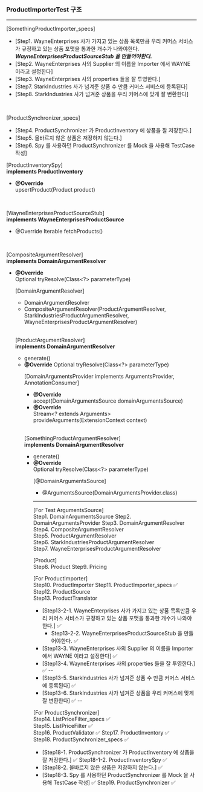 
### ProductImporterTest 구조

---
[SomethingProductImporter_specs]     
* [Step1. WayneEnterprises 사가 가지고 있는 상품 목록만큼 우리 커머스 서비스가 규정하고 있는 상품 포맷을 통과한 개수가 나와야한다.    
  ***WayneEnterprisesProductSourceStub 을 만들어야한다.***
* [Step2. WayneEnterprises 사의 Supplier 의 이름을 Importer 에서 WAYNE 이라고 설정한다]
* [Step3. WayneEnterprises 사의 properties 들을 잘 투영한다.]
* [Step7. StarkIndustries 사가 넘겨준 상품 수 만큼 커머스 서비스에 등록된다]
* [Step8. StarkIndustries 사가 넘겨준 상품을 우리 커머스에 맞게 잘 변환한다]

<br/>

[ProductSynchronizer_specs]   
* [Step4. ProductSynchronizer 가 ProductInventory 에 상품을 잘 저장한다.]
* [Step5. 올바르지 않은 상품은 저장하지 않는다.]
* [Step6. Spy 를 사용하던 ProductSynchronizer 를 Mock 을 사용해 TestCase 작성]

[ProductInventorySpy]   
**implements ProductInventory**
* **@Override**    
  upsertProduct(Product product)

<br/>

[WayneEnterprisesProductSourceStub]    
**implements WayneEnterprisesProductSource**
* @Override
  Iterable<WayneEnterprisesProduct> fetchProducts()

<br/>

[CompositeArgumentResolver]     
**implements DomainArgumentResolver** 
* **@Override**     
  Optional<Object> tryResolve(Class<?> parameterType)

<br/>
   
[DomainArgumentResolver]   
* DomainArgumentResolver
* CompositeArgumentResolver(ProductArgumentResolver, StarkIndustriesProductArgumentResolver, WayneEnterprisesProductArgumentResolver)

<br/>

[ProductArgumentResolver]    
**implements DomainArgumentResolver**
* generate()
* **@Override**
  Optional<Object> tryResolve(Class<?> parameterType)

<br/>

[DomainArgumentsProvider implements ArgumentsProvider, AnnotationConsumer<DomainArgumentsSource>]     
* **@Override**    
  accept(DomainArgumentsSource domainArgumentsSource) 
* **@Override**    
  Stream<? extends Arguments> provideArguments(ExtensionContext context)

<br/>

[SomethingProductArgumentResolver]        
**implements DomainArgumentResolver**
* generate()
* **@Override**    
  Optional<Object> tryResolve(Class<?> parameterType)

<br/>

[@DomainArgumentsSource]
* @ArgumentsSource(DomainArgumentsProvider.class)


---

[For Test ArgumentsSource]   
Step1. DomainArgumentsSource 
Step2. DomainArgumentsProvider 
Step3. DomainArgumentResolver  
Step4. CompositeArgumentResolver    
Step5. ProductArgumentResolver     
Step6. StarkIndustriesProductArgumentResolver     
Step7. WayneEnterprisesProductArgumentResolver  

[Product]   
Step8. Product 
Step9. Pricing 

[For ProductImporter]   
Step10. ProductImporter 
Step11. ProductImporter_specs ✅
Step12. ProductSource   
Step13. ProductTranslator 
* [Step13-2-1. WayneEnterprises 사가 가지고 있는 상품 목록만큼 우리 커머스 서비스가 규정하고 있는 상품 포맷을 통과한 개수가 나와야한다.] ✅
  * Step13-2-2. WayneEnterprisesProductSourceStub 을 만들어야한다. ✅
* [Step13-3. WayneEnterprises 사의 Supplier 의 이름을 Importer 에서 WAYNE 이라고 설정한다] ✅
* [Step13-4. WayneEnterprises 사의 properties 들을 잘 투영한다.] ✅
--
* [Step13-5. StarkIndustries 사가 넘겨준 상품 수 만큼 커머스 서비스에 등록된다] ✅
* [Step13-6. StarkIndustries 사가 넘겨준 상품을 우리 커머스에 맞게 잘 변환한다] ✅
--

[For ProductSynchronizer]   
Step14. ListPriceFilter_specs ✅   
Step15. ListPriceFilter ✅   
Step16. ProductValidator ✅
Step17. ProductInventory ✅   
Step18. ProductSynchronizer_specs ✅   
* [Step18-1. ProductSynchronizer 가 ProductInventory 에 상품을 잘 저장한다.] ✅
  Step18-1-2. ProductInventorySpy ✅
* [Step18-2. 올바르지 않은 상품은 저장하지 않는다.] ✅
* [Step18-3. Spy 를 사용하던 ProductSynchronizer 를 Mock 을 사용해 TestCase 작성] ✅
Step19. ProductSynchronizer ✅ 


